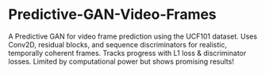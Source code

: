 # Predictive-GAN-Video-Frames
A Predictive GAN for video frame prediction using the UCF101 dataset. Uses Conv2D, residual blocks, and sequence discriminators for realistic, temporally coherent frames. Tracks progress with L1 loss &amp; discriminator losses. Limited by computational power but shows promising results!
